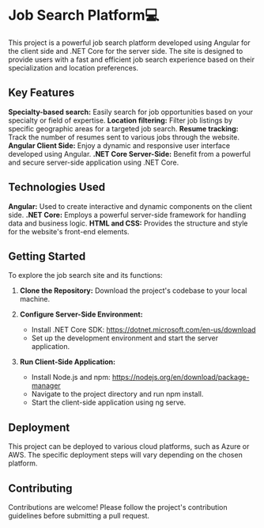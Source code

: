 # Job Search Platform💻

This project is a powerful job search platform developed using Angular for the client side and .NET Core for the server side. The site is designed to provide users with a fast and efficient job search experience based on their specialization and location preferences.

## Key Features

**Specialty-based search:** Easily search for job opportunities based on your specialty or field of expertise.
**Location filtering:** Filter job listings by specific geographic areas for a targeted job search.
**Resume tracking:** Track the number of resumes sent to various jobs through the website.
**Angular Client Side:** Enjoy a dynamic and responsive user interface developed using Angular.
**.NET Core Server-Side:** Benefit from a powerful and secure server-side application using .NET Core.

## Technologies Used

**Angular:** Used to create interactive and dynamic components on the client side.
**.NET Core:** Employs a powerful server-side framework for handling data and business logic.
**HTML and CSS:** Provides the structure and style for the website's front-end elements.

## Getting Started

To explore the job search site and its functions:

1. **Clone the Repository:** Download the project's codebase to your local machine.

2. **Configure Server-Side Environment:**

   * Install .NET Core SDK: https://dotnet.microsoft.com/en-us/download
   * Set up the development environment and start the server application.

3. **Run Client-Side Application:**

   * Install Node.js and npm: https://nodejs.org/en/download/package-manager
   * Navigate to the project directory and run npm install.
   * Start the client-side application using ng serve.

## Deployment

This project can be deployed to various cloud platforms, such as Azure or AWS. The specific deployment steps will vary depending on the chosen platform.

## Contributing

Contributions are welcome! Please follow the project's contribution guidelines before submitting a pull request.
